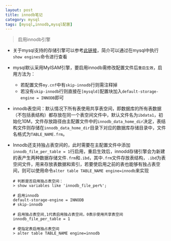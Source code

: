 ```yaml
---
layout: post
title: innodb笔记
category: mysql
tags: [mysql,innodb,mysql配置]
---
```


> 启用innodb引擎

- 关于mysql支持的存储引擎可以参考[此链接](http://down.chinaz.com/server/201207/2090_1.htm)，简介可以通过在mysql中执行`show engines`命令进行查看
- mysql默认采用MyISAM引擎，要启用innodb需修改配置文件后`重启生效`，启用方法为：

	- 若配置文件`my.cnf`中有`skip-innodb`行则需注释掉
	- 若没有`skip-innodb`行则直接在`[mysqld]`配置块加入`default-storage-engine = INNODB`即可

- innodb表空间：默认情况下所有表使用共享表空间，即数据库的所有表数据（不包括表结构）都存放在同一个表空间文件中，默认文件名为`ibdata1`，初始化10M，文件存放路径由主配置文件中的`innodb_data_home_dir`决定，表结构文件则存储在`innodb_data_home_dir`目录下对应的数据库存储目录中，文件名格式为`TABLE_NAME.frm`。
- Innodb还支持独占表空间的，此时需要在主配置文件中添加`innodb_file_per_table = 1`行启用，重启生效后，innodd存储引擎会为新建的表产生两种数据存储文件`.frm`和`.ibd`，其中`.frm`文件存放表结构，`.ibd`为表空间文件，用来存放表数据和索引，若要使启用之前的表也能够有独占表空间，则可以使用命令`alter table TABLE_NAME engine=innodb`来实现
	
	```
	# 判断是否启用独占表空间：
	> show variables like 'innodb_file_per%';

	# 启用innodb
	default-storage-engine = INNODB
	# skip-innodb 

	# 启用独占表空间,1代表启用独占表空间，0表示使用共享表空间
	innodb_file_per_table = 1 

	# 使指定表启用独占表空间
	> alter table TABLE_NAME engine=innodb
	```
